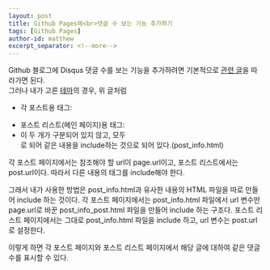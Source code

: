 ```yaml
---
layout: post
title: Github Pages에<br>댓글 수 보는 기능 추가하기
tags: [Github Pages]
author-id: matthew
excerpt_separator: <!--more-->
---
```


Github 블로그에 Disqus 댓글 수를 보는 기능을 추가하려면 기본적으로 [관련 글](https://xho95.github.io/blog/jekyll/disqus/migration/2017/01/20/Add-Disqus-to-Jekyll.html)을 따라가면 된다.<!--more-->
<br>
그러나 내가 고른 [테마](https://github.com/sylhare/Type-on-Strap)의 경우, 위 글처럼
- 각 포스트용 태그: <em><p class="post-meta"></em>
- 포스트 리스트(메인 페이지)용 태그: <em><span class="post-meta"></em>
- 이 두 개가 구분되어 있지 않고, 모두 <em><div class="post-info"></em>로 되어 같은 내용을 include하는 것으로 되어 있다.(post_info.html)

각 포스트 페이지에서는 참조해야 할 url이 page.url이고, 포스트 리스트에서는 post.url이다. 따라서 다른 내용의 태그를 include해야 한다.

그래서 내가 사용한 방법은 post_info.html과 유사한 내용의 HTML 파일을 따로 만들어 include 하는 것이다.
각 포스트 페이지에서는 post_info.html 파일에서 url 변수만 page.url로 바꾼 post_info_post.html 파일을 만들어 include 하는 구조다.
포스트 리스트 페이지에서는 그대로 post_info.html 파일을 include 하고, url 변수는 post.url로 설정한다.

이렇게 하면 각 포스트 페이지와 포스트 리스트 페이지에서 해당 글에 대하여 같은 댓글 수를 표시할 수 있다.
